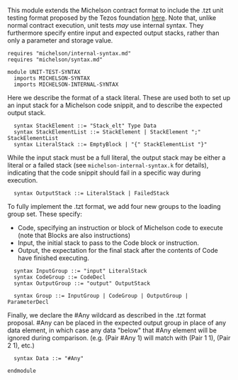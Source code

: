 This module extends the Michelson contract format to include the .tzt unit testing format proposed by the Tezos foundation [here](https://gitlab.com/tezos/tezos/-/merge_requests/1487/diffs).  Note that, unlike normal contract execution, unit tests *may* use internal syntax.  They furthermore specify entire input and expected output stacks, rather than only a parameter and storage value.

```k
requires "michelson/internal-syntax.md"
requires "michelson/syntax.md"

module UNIT-TEST-SYNTAX
  imports MICHELSON-SYNTAX
  imports MICHELSON-INTERNAL-SYNTAX

```

Here we describe the format of a stack literal. These are used both to set up an input stack for a Michelson code snippit, and to describe the expected output stack.

```k
  syntax StackElement ::= "Stack_elt" Type Data
  syntax StackElementList ::= StackElement | StackElement ";" StackElementList
  syntax LiteralStack ::= EmptyBlock | "{" StackElementList "}"
```

While the input stack must be a full literal, the output stack may be either a literal or a failed stack (see `michelson-internal-syntax.k` for details), indicating that the code snippit should fail in a specific way during execution.

```k
  syntax OutputStack ::= LiteralStack | FailedStack
```

To fully implement the .tzt format, we add four new groups to the loading group set.  These specify:

- Code, specifying an instruction or block of Michelson code to execute (note that Blocks are also instructions)
- Input, the initial stack to pass to the Code block or instruction.
- Output, the expectation for the final stack after the contents of Code have finished executing.

```k
  syntax InputGroup ::= "input" LiteralStack
  syntax CodeGroup ::= CodeDecl
  syntax OutputGroup ::= "output" OutputStack

  syntax Group ::= InputGroup | CodeGroup | OutputGroup | ParameterDecl
```

Finally, we declare the #Any wildcard as described in the .tzt format proposal.  #Any can be placed in the expected output group in place of any data element, in which case any data "below" that #Any element will be ignored during comparison. (e.g. (Pair #Any 1) will match with (Pair 1 1), (Pair 2 1), etc.)

```k
  syntax Data ::= "#Any"

endmodule
```
